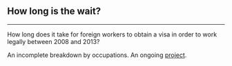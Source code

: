 ## How long is the wait?
---
How long does it take for foreign workers to obtain a visa in order to work legally between 2008 and 2013?

An incomplete breakdown by occupations. An ongoing [project](http://projects.youyou-zhou.com/imm/).